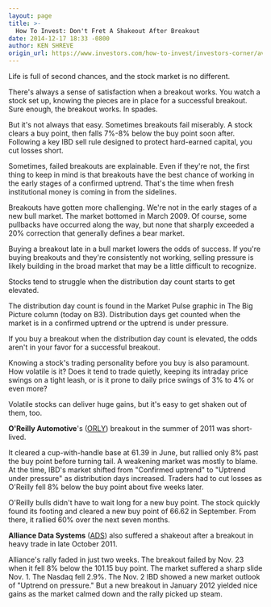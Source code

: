 ```yaml
---
layout: page
title: >-
  How To Invest: Don't Fret A Shakeout After Breakout
date: 2014-12-17 18:33 -0800
author: KEN SHREVE
origin_url: https://www.investors.com/how-to-invest/investors-corner/avoid-shakeouts-after-breakouts/
---
```


Life is full of second chances, and the stock market is no different.

There's always a sense of satisfaction when a breakout works. You watch a stock set up, knowing the pieces are in place for a successful breakout. Sure enough, the breakout works. In spades.

But it's not always that easy. Sometimes breakouts fail miserably. A stock clears a buy point, then falls 7%-8% below the buy point soon after. Following a key IBD sell rule designed to protect hard-earned capital, you cut losses short.

Sometimes, failed breakouts are explainable. Even if they're not, the first thing to keep in mind is that breakouts have the best chance of working in the early stages of a confirmed uptrend. That's the time when fresh institutional money is coming in from the sidelines.

Breakouts have gotten more challenging. We're not in the early stages of a new bull market. The market bottomed in March 2009. Of course, some pullbacks have occurred along the way, but none that sharply exceeded a 20% correction that generally defines a bear market.

Buying a breakout late in a bull market lowers the odds of success. If you're buying breakouts and they're consistently not working, selling pressure is likely building in the broad market that may be a little difficult to recognize.

Stocks tend to struggle when the distribution day count starts to get elevated.

The distribution day count is found in the Market Pulse graphic in The Big Picture column (today on B3). Distribution days get counted when the market is in a confirmed uptrend or the uptrend is under pressure.

If you buy a breakout when the distribution day count is elevated, the odds aren't in your favor for a successful breakout.

Knowing a stock's trading personality before you buy is also paramount. How volatile is it? Does it tend to trade quietly, keeping its intraday price swings on a tight leash, or is it prone to daily price swings of 3% to 4% or even more?

Volatile stocks can deliver huge gains, but it's easy to get shaken out of them, too.

**O'Reilly Automotive**'s ([ORLY](https://research.investors.com/quote.aspx?symbol=ORLY)) breakout in the summer of 2011 was short-lived.

It cleared a cup-with-handle base at 61.39 in June, but rallied only 8% past the buy point before turning tail. A weakening market was mostly to blame. At the time, IBD's market shifted from "Confirmed uptrend" to "Uptrend under pressure" as distribution days increased. Traders had to cut losses as O'Reilly fell 8% below the buy point about five weeks later.

O'Reilly bulls didn't have to wait long for a new buy point. The stock quickly found its footing and cleared a new buy point of 66.62 in September. From there, it rallied 60% over the next seven months.

**Alliance Data Systems** ([ADS](https://research.investors.com/quote.aspx?symbol=ADS)) also suffered a shakeout after a breakout in heavy trade in late October 2011.

Alliance's rally faded in just two weeks. The breakout failed by Nov. 23 when it fell 8% below the 101.15 buy point. The market suffered a sharp slide Nov. 1. The Nasdaq fell 2.9%. The Nov. 2 IBD showed a new market outlook of "Uptrend on pressure." But a new breakout in January 2012 yielded nice gains as the market calmed down and the rally picked up steam.
